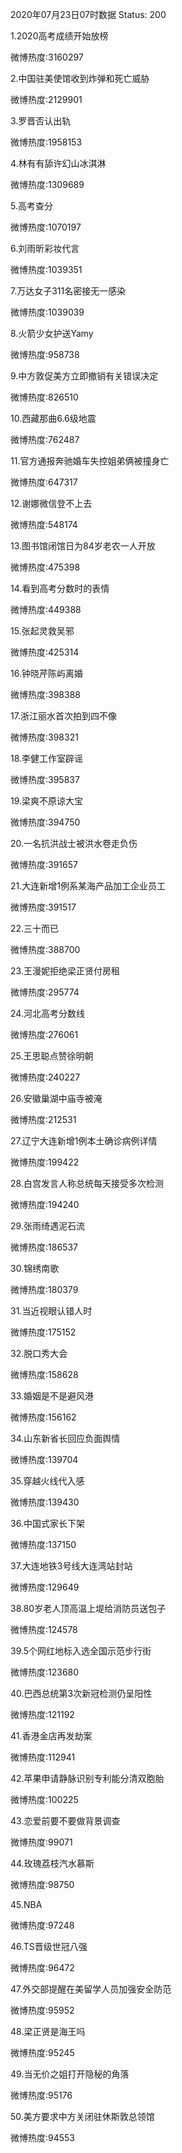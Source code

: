 2020年07月23日07时数据
Status: 200

1.2020高考成绩开始放榜

微博热度:3160297

2.中国驻美使馆收到炸弹和死亡威胁

微博热度:2129901

3.罗晋否认出轨

微博热度:1958153

4.林有有舔许幻山冰淇淋

微博热度:1309689

5.高考查分

微博热度:1070197

6.刘雨昕彩妆代言

微博热度:1039351

7.万达女子311名密接无一感染

微博热度:1039039

8.火箭少女护送Yamy

微博热度:958738

9.中方敦促美方立即撤销有关错误决定

微博热度:826510

10.西藏那曲6.6级地震

微博热度:762487

11.官方通报奔驰婚车失控姐弟俩被撞身亡

微博热度:647317

12.谢娜微信登不上去

微博热度:548174

13.图书馆闭馆日为84岁老农一人开放

微博热度:475398

14.看到高考分数时的表情

微博热度:449388

15.张起灵救吴邪

微博热度:425314

16.钟晓芹陈屿离婚

微博热度:398388

17.浙江丽水首次拍到四不像

微博热度:398321

18.李健工作室辟谣

微博热度:395837

19.梁爽不原谅大宝

微博热度:394750

20.一名抗洪战士被洪水卷走负伤

微博热度:391657

21.大连新增1例系某海产品加工企业员工

微博热度:391517

22.三十而已

微博热度:388700

23.王漫妮拒绝梁正贤付房租

微博热度:295774

24.河北高考分数线

微博热度:276061

25.王思聪点赞徐明朝

微博热度:240227

26.安徽巢湖中庙寺被淹

微博热度:212531

27.辽宁大连新增1例本土确诊病例详情

微博热度:199422

28.白宫发言人称总统每天接受多次检测

微博热度:194240

29.张雨绮遇泥石流

微博热度:186537

30.锦绣南歌

微博热度:180379

31.当近视眼认错人时

微博热度:175152

32.脱口秀大会

微博热度:158628

33.婚姻是不是避风港

微博热度:156162

34.山东新省长回应负面舆情

微博热度:139704

35.穿越火线代入感

微博热度:139430

36.中国式家长下架

微博热度:137150

37.大连地铁3号线大连湾站封站

微博热度:129649

38.80岁老人顶高温上堤给消防员送包子

微博热度:124578

39.5个网红地标入选全国示范步行街

微博热度:123680

40.巴西总统第3次新冠检测仍呈阳性

微博热度:121192

41.香港金店再发劫案

微博热度:112941

42.苹果申请静脉识别专利能分清双胞胎

微博热度:100225

43.恋爱前要不要做背景调查

微博热度:99071

44.玫瑰荔枝汽水慕斯

微博热度:98750

45.NBA

微博热度:97248

46.TS晋级世冠八强

微博热度:96472

47.外交部提醒在美留学人员加强安全防范

微博热度:95952

48.梁正贤是海王吗

微博热度:95245

49.当无价之姐打开隐秘的角落

微博热度:95176

50.美方要求中方关闭驻休斯敦总领馆

微博热度:94553

